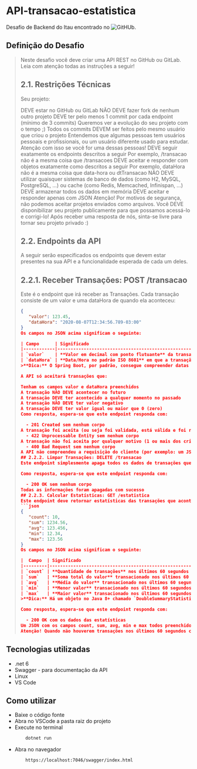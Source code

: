 # API-transacao-estatistica

Desafio de Backend do Itau encontrado no ![GitHUb](https://github.com/feltex/desafio-itau-backend). 

## Definição do Desafio

>Neste desafio você deve criar uma API REST no GitHub ou GitLab. Leia com atenção todas as instruções a seguir!
>
> ## 2.1. Restrições Técnicas
>Seu projeto:
>
>   DEVE estar no GitHub ou GitLab
>   NÃO DEVE fazer fork de nenhum outro projeto
>   DEVE ter pelo menos 1 commit por cada endpoint (mínimo de 3 commits)
>   Queremos ver a evolução do seu projeto com o tempo ;)
>   Todos os commits DEVEM ser feitos pelo mesmo usuário que criou o projeto
>   Entendemos que algumas pessoas tem usuários pessoais e profissionais, ou um usuário diferente usado para   estudar. Atenção com isso se você for uma dessas pessoas!
>   DEVE seguir exatamente os endpoints descritos a seguir
>   Por exemplo, /transacao não é a mesma coisa que /transacoes
>   DEVE aceitar e responder com objetos exatamente como descritos a seguir
>   Por exemplo, dataHora não é a mesma coisa que data-hora ou dtTransacao
>   NÃO DEVE utilizar quaisquer sistemas de banco de dados (como H2, MySQL, PostgreSQL, ...) ou cache (como Redis, Memcached, Infinispan, ...)
>   DEVE armazenar todos os dados em memória
>   DEVE aceitar e responder apenas com JSON
>   Atenção! Por motivos de segurança, não podemos aceitar projetos enviados como arquivos. Você DEVE disponibilizar seu projeto publicamente para que possamos acessá-lo e corrigi-lo! Após receber uma resposta de nós, sinta-se livre para tornar seu projeto privado :)
>
>## 2.2. Endpoints da API
>A seguir serão especificados os endpoints que devem estar presentes na sua API e a funcionalidade esperada de cada um deles.
>
>## 2.2.1. Receber Transações: POST /transacao
>Este é o endpoint que irá receber as Transações. Cada transação consiste de um valor e uma dataHora de quando ela aconteceu:
>```json
>{
>    "valor": 123.45,
>    "dataHora": "2020-08-07T12:34:56.789-03:00"
>}
>Os campos no JSON acima significam o seguinte:
>
>| Campo      | Significado                                                   | Obrigatório? |
>|------------|---------------------------------------------------------------|--------------|
>| `valor`    | **Valor em decimal com ponto flutuante** da transação         | Sim          |
>| `dataHora` | **Data/Hora no padrão ISO 8601** em que a transação aconteceu | Sim          |
>>**Dica:** O Spring Boot, por padrão, consegue compreender datas no padrão ISO 8601 sem problemas. Experimente utilizar um atributo do tipo `OffsetDateTime`!
>
>A API só aceitará transações que:
>
>Tenham os campos valor e dataHora preenchidos
>A transação NÃO DEVE acontecer no futuro
>A transação DEVE ter acontecido a qualquer momento no passado
>A transação NÃO DEVE ter valor negativo
>A transação DEVE ter valor igual ou maior que 0 (zero)
>Como resposta, espera-se que este endpoint responda com:
>
>   - 201 Created sem nenhum corpo
>A transação foi aceita (ou seja foi validada, está válida e foi registrada)
>   - 422 Unprocessable Entity sem nenhum corpo
>A transação não foi aceita por qualquer motivo (1 ou mais dos critérios de aceite não foram atendidos - por exemplo: uma transação com valor menor que 0)
>   - 400 Bad Request sem nenhum corpo
>A API não compreendeu a requisição do cliente (por exemplo: um JSON inválido)
>## 2.2.2. Limpar Transações: DELETE /transacao
>Este endpoint simplesmente apaga todos os dados de transações que estejam armazenados.
>
>Como resposta, espera-se que este endpoint responda com:
>
>   - 200 OK sem nenhum corpo
>Todas as informações foram apagadas com sucesso
>## 2.2.3. Calcular Estatísticas: GET /estatistica
>Este endpoint deve retornar estatísticas das transações que aconteceram nos últimos 60 segundos (1 minuto). As estatísticas que devem ser calculadas são:
>```json
>{
>    "count": 10,
>    "sum": 1234.56,
>    "avg": 123.456,
>    "min": 12.34,
>    "max": 123.56
>}
>Os campos no JSON acima significam o seguinte:
>
>|  Campo  | Significado                                                   | Obrigatório? |
>|---------|---------------------------------------------------------------|--------------|
>| `count` | **Quantidade de transações** nos últimos 60 segundos          | Sim          |
>| `sum`   | **Soma total do valor** transacionado nos últimos 60 segundos | Sim          |
>| `avg`   | **Média do valor** transacionado nos últimos 60 segundos      | Sim          |
>| `min`   | **Menor valor** transacionado nos últimos 60 segundos         | Sim          |
>| `max`   | **Maior valor** transacionado nos últimos 60 segundos         | Sim          |
>>**Dica:** Há um objeto no Java 8+ chamado `DoubleSummaryStatistics` que pode lhe ajudar ou servir de inspiração.
>
>Como resposta, espera-se que este endpoint responda com:
>
>   - 200 OK com os dados das estatísticas
>Um JSON com os campos count, sum, avg, min e max todos preenchidos com seus respectivos valores
>Atenção! Quando não houverem transações nos últimos 60 segundos considere todos os valores como 0 (zero)

## Tecnologias utilizadas

- .net 6
- Swagger - para documentação da API
- Linux
- VS Code

## Como utilizar

- Baixe o código fonte
- Abra no VSCode a pasta raiz do projeto
- Execute no terminal
    ```bash
        dotnet run
    ```
- Abra no navegador
    ```bash
        https://localhost:7046/swagger/index.html
    ```